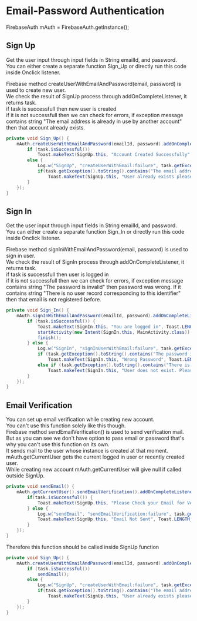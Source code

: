# Email-Password Authentication

FirebaseAuth mAuth = FirebaseAuth.getInstance();

## Sign Up

Get the user input through input fields in String emailId, and password.  
You can either create a separate function Sign_Up or directly run this code inside Onclick listener. 

Firebase method createUserWithEmailAndPassword(email, password) is used to create new user.   
We check the result of SignUp process through addOnCompleteListener, it returns task.  
if task is successfull then new user is created  
if it is not successfull then we can check for errors, if exception message contains string "The email address is already in use by another account" then that account already exists.
```Java
private void Sign_Up() {
    mAuth.createUserWithEmailAndPassword(emailId, password).addOnCompleteListener(this, task -> {
        if (task.isSuccessful())
            Toast.makeText(SignUp.this, "Account Created Successfully", Toast.LENGTH_SHORT).show();
        else {
            Log.w("SignUp", "createUserWithEmail:failure", task.getException());
            if(task.getException().toString().contains("The email address is already in use by another account"))
                Toast.makeText(SignUp.this, "User already exists please log in", Toast.LENGTH_SHORT).show();
        }
    });
}
```    
## Sign In

Get the user input through input fields in String emailId, and password.  
You can either create a separate function Sign_In or directly run this code inside Onclick listener.  

Firebase method signInWithEmailAndPassword(email, password) is used to sign in user.  
We check the result of SignIn process through addOnCompleteListener, it returns task.  
if task is successfull then user is logged in   
if it is not successfull then we can check for errors, if exception message contains string "The password is invalid" then password was wrong. If it contains string "There is no user record corresponding to this identifier" then that email is not registered before.  


```Java
private void Sign_In() {
    mAuth.signInWithEmailAndPassword(emailId, password).addOnCompleteListener(this, task -> {
        if (task.isSuccessful()) {
            Toast.makeText(SignIn.this, "You are logged in", Toast.LENGTH_SHORT).show();
            startActivity(new Intent(SignIn.this, MainActivity.class));
            finish();
        } else {
            Log.w("SignIn", "signInUserWithEmail:failure", task.getException());
            if (task.getException().toString().contains("The password is invalid"))
                Toast.makeText(SignIn.this, "Wrong Password", Toast.LENGTH_SHORT).show();
            else if (task.getException().toString().contains("There is no user record corresponding to this identifier"))
                Toast.makeText(SignIn.this, "User does not exist. Please create new account", Toast.LENGTH_SHORT).show();
        }
    });
}
```

## Email Verification

You can set up email verification while creating new account.  
You can't use this function solely like this though.  
Firebase method sendEmailVerification() is used to send verification mail.  
But as you can see we don't have option to pass email or password that's why you can't use this function on its own.  
It sends mail to the user whose instance is created at that moment. mAuth.getCurrentUser gets the current logged in user or recently created user.  
While creating new account mAuth.getCurrentUser will give null if called outside SignUp.

```Java
private void sendEmail() {
    mAuth.getCurrentUser().sendEmailVerification().addOnCompleteListener(task -> {
        if(task.isSuccessful()) {
            Toast.makeText(SignUp.this, "Please Check your Email for Verification link", Toast.LENGTH_SHORT).show();
        } else {
            Log.w("sendEmail", "sendEmailVerification:failure", task.getException());
            Toast.makeText(SignUp.this, "Email Not Sent", Toast.LENGTH_SHORT).show();
        }
    });
}
```

Therefore this function should be called inside SignUp function 
```Java
private void Sign_Up() {
    mAuth.createUserWithEmailAndPassword(emailId, password).addOnCompleteListener(this, task -> {
        if (task.isSuccessful())
            sendEmail();
        else {
            Log.w("SignUp", "createUserWithEmail:failure", task.getException());
            if(task.getException().toString().contains("The email address is already in use by another account"))
                Toast.makeText(SignUp.this, "User already exists please log in", Toast.LENGTH_SHORT).show();
        }
    });
}
```
